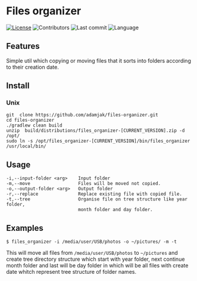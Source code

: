 # Files organizer

[![License](https://img.shields.io/github/license/adamjak/files-organizer)](https://github.com/adamjak/files-organizer/blob/master/LICENSE)
![Contributors](https://img.shields.io/github/contributors/adamjak/files-organizer)
![Last commit](https://img.shields.io/github/last-commit/adamjak/files-organizer)
![Language](https://img.shields.io/github/languages/top/adamjak/files-organizer)



## Features

Simple util which copying or moving files that it sorts into folders according to their creation date.  


## Install

### Unix 

```shell
git  clone https://github.com/adamjak/files-organizer.git
cd files-organizer
./gradlew clean build
unzip  build/distributions/files_organizer-[CURRENT_VERSION].zip -d /opt/
sudo ln -s /opt/files_organizer-[CURRENT_VERSION]/bin/files_organizer /usr/local/bin/
```

## Usage
```
-i,--input-folder <arg>    Input folder
-m,--move                  Files will be moved not copied.
-o,--output-folder <arg>   Output folder
-r,--replace               Replace existing file with copied file.
-t,--tree                  Organise file on tree structure like year folder, 
                           month folder and day folder.
```


## Examples
```shell
$ files_organizer -i /media/user/USB/photos -o ~/pictures/ -m -t
```
This will move all files from `/media/user/USB/photos` to `~/pictures` and create tree directory structure which start with year folder, next continue month folder and last will be day folder in which will be all files with create date whitch represent tree structure of folder names. 



